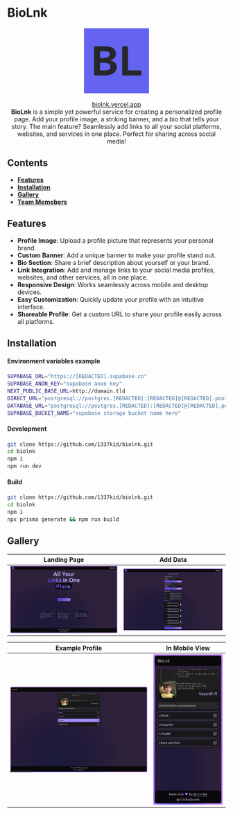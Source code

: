 # BioLnk

<div align="center">
  <img src="assets/icon.png" width="150"/>
  <p>
  <a href="https://biolnk.vercel.app" target="_blank">biolnk.vercel.app</a><br/>
<b>BioLnk</b> is a simple yet powerful service for creating a personalized profile page. Add your profile image, a striking banner, and a bio that tells your story. The main feature? Seamlessly add links to all your social platforms, websites, and services in one place. Perfect for sharing across social media! 
</p>
</div>

## Contents

- [**Features**](#features)
- [**Installation**](#installation)
- [**Gallery**](#gallery)
- [**Team Memebers**](#team-members)

## Features

- **Profile Image**: Upload a profile picture that represents your personal brand.
- **Custom Banner**: Add a unique banner to make your profile stand out.
- **Bio Section**: Share a brief description about yourself or your brand.
- **Link Integration**: Add and manage links to your social media profiles, websites, and other services, all in one place.
- **Responsive Design**: Works seamlessly across mobile and desktop devices.
- **Easy Customization**: Quickly update your profile with an intuitive interface.
- **Shareable Profile**: Get a custom URL to share your profile easily across all platforms.


## Installation
#### Environment variables example
```bash
SUPABASE_URL="https://[REDACTED].supabase.co"
SUPABASE_ANON_KEY="supabase anon key"
NEXT_PUBLIC_BASE_URL=http://domain.tld
DIRECT_URL="postgresql://postgres.[REDACTED]:[REDACTED]@[REDACTED].pooler.supabase.com:5432/[REDACTED]"
DATABASE_URL="postgresql://postgres.[REDACTED]:[REDACTED]@[REDACTED].pooler.supabase.com:6543/[REDACTED]?pgbouncer=true"
SUPABASE_BUCKET_NAME="supabase storage bucket name here"
```
#### Development
```bash
git clone https://github.com/1337kid/biolnk.git
cd biolnk
npm i
npm run dev
```
#### Build
```bash
git clone https://github.com/1337kid/biolnk.git
cd biolnk
npm i
npx prisma generate && npm run build
```

## Gallery

| Landing Page|Add Data|
:-:|:-:
| ![](imgs/1.png) | ![](imgs/2.png) |

| Example Profile| In Mobile View|
:-:|:-:
| ![](imgs/3.png)| ![](imgs/4.png) |
